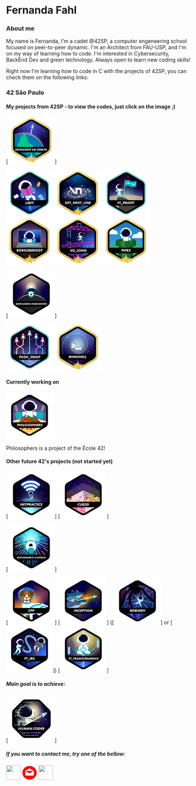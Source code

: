 # Fernanda Fahl

### About me

My name is Fernanda, I'm a cadet @42SP, a computer engeneering school focused on peer-to-peer dynamic. I'm an Architect from FAU-USP, and I'm on my way of learning how to code. I'm interested in Cybersecurity, BackEnd Dev and green technology. Always open to learn new coding skills! 

Right now I'm learning how to code in C with the projects of 42SP, you can check them on the following links:

### 42 São Paulo
#### My projects from 42SP - to view the codes, just click on the image ;)

[<img height="128" width="128" src="https://github.com/ferfahl/ferfahl.github.io/blob/main/assets/phase_one_b.png?raw=true" />]

[<img height="128" width="128" src="https://github.com/ferfahl/ferfahl.github.io/blob/main/assets/LIBFT-01.png?raw=true" />](https://github.com/ferfahl/42SP_libft) [<img height="128" width="128" src="https://github.com/ferfahl/ferfahl.github.io/blob/main/assets/GNL-02.png?raw=true" />](https://github.com/ferfahl/42SP_get_next_line) [<img height="128" width="128" src="https://github.com/ferfahl/ferfahl.github.io/blob/main/assets/PRINTF-01.png?raw=true" />](https://github.com/ferfahl/42SP_ft_printf) [<img height="128" width="128" src="https://github.com/ferfahl/ferfahl.github.io/blob/main/assets/BORN2BEROOT-02.png?raw=true" />](https://github.com/ferfahl/42SP_Born2beRoot) [<img height="128" width="128" src="https://github.com/ferfahl/ferfahl.github.io/blob/main/assets/SO_LONG-02.png?raw=true" />](https://github.com/ferfahl/42SP_so_long) [<img height="128" width="128" src="https://github.com/ferfahl/ferfahl.github.io/blob/main/assets/pipex_b.png?raw=true" />](git@github.com:ferfahl/42SP_pipex.git)

[<img height="128" width="128" src="https://github.com/ferfahl/ferfahl.github.io/blob/main/assets/phase_two_not.png?raw=true" />]

[<img height="128" width="128" src="https://github.com/ferfahl/ferfahl.github.io/blob/main/assets/push_swap_m.png?raw=true" />](https://github.com/ferfahl/42SP_push_swap.git) [<img height="128" width="128" src="https://github.com/ferfahl/ferfahl.github.io/blob/main/assets/Minishell_b.png?raw=true" />](https://github.com/ferfahl/42SP_Minishell.git)

#### Currently working on

[<img height="128" width="128" src="https://github.com/ferfahl/ferfahl.github.io/blob/main/assets/philosophers_not.png?raw=true" />](https://github.com/ferfahl/42SP_Philosophers.git)

Philosophers is a project of the École 42! 

#### Other future 42's projects (not started yet)

[<img height="128" width="128" src="https://github.com/ferfahl/ferfahl.github.io/blob/main/assets/netpractice_not.png?raw=true" />] [<img height="128" width="128" src="https://github.com/ferfahl/ferfahl.github.io/blob/main/assets/cub3d_not.png?raw=true" />]


[<img height="128" width="128" src="https://github.com/ferfahl/ferfahl.github.io/blob/main/assets/phase_three_not.png?raw=true" />]


[<img height="128" width="128" src="https://github.com/ferfahl/ferfahl.github.io/blob/main/assets/cpp_not.png?raw=true" />] [<img height="128" width="128" src="https://github.com/ferfahl/ferfahl.github.io/blob/main/assets/inception_not.png?raw=true" />] ([<img height="128" width="128" src="https://github.com/ferfahl/ferfahl.github.io/blob/main/assets/webserv_not.png?raw=true" />] or [<img height="128" width="128" src="https://github.com/ferfahl/ferfahl.github.io/blob/main/assets/ft_irc_not.png?raw=true" />]) [<img height="128" width="128" src="https://github.com/ferfahl/ferfahl.github.io/blob/main/assets/ft_transcendence_not.png?raw=true" />]

##### Main goal is to achieve:

[<img height="128" width="128" src="https://github.com/ferfahl/ferfahl.github.io/blob/main/assets/common_core_not.png?raw=true" />]

##### If you want to contact me, try one of the bellow:
[<img height="40" width="40" src="https://i0.wp.com/solistica.com/wp-content/uploads/2019/10/linkedin.png" />](https://www.linkedin.com/in/fernanda-fahl/) [<img height="40" width="40" src="https://github.com/ferfahl/ferfahl.github.io/blob/main/assets/mail.png?raw=true"/>](mailto:fe.alves.fahl@gmail.com?Subject=Contact%20me%21) [<img height="40" width="40" src="https://cdn-icons-png.flaticon.com/512/25/25231.png"/>](https://github.com/ferfahl)
